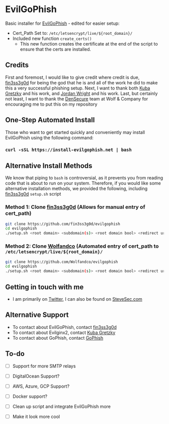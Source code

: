 # EvilGoPhish

Basic installer for [EvilGoPhish](https://github.com/Wolfandco/evilgophish) - edited for easier setup:
  * Cert_Path Set to: ```/etc/letsencrypt/live/${root_domain}/ ```
  * Included new function ```create_certs()```
    * This new function creates the certificate at the end of the script to ensure that the certs are installed.

## Credits

First and foremost, I would like to give credit where credit is due, [fin3ss3g0d](https://github.com/fin3ss3g0d) for being the god that he is and all of the work he did to make this a very successful phishing setup. Next, I want to thank both [Kuba Gretzky](https://github.com/kgretzky) and his work, and [Jordan Wright](https://github.com/jordan-wright) and his work. Last, but certainly not least, I want to thank the [DenSecure](https://www.wolfandco.com/services/densecure/) team at Wolf & Company for encouraging me to put this on my repository 
## One-Step Automated Install

Those who want to get started quickly and conveniently may install EvilGoPhish using the following command:

### `curl -sSL https://install-evilgophish.net | bash`

## Alternative Install Methods

We know that piping to `bash` is controversial, as it prevents you from reading code that is about to run on your system. Therefore, if you would like some alternative installation methods, we provided the following, including [fin3ss3g0d](https://github.com/fin3ss3g0d) `setup.sh` script

### Method 1: Clone [fin3ss3g0d](https://github.com/fin3ss3g0d/evilgophish) (Allows for manual entry of cert_path)

```bash
git clone https://github.com/fin3ss3g0d/evilgophish
cd evilgophish
./setup.sh <root domain> <subdomain(s)> <root domain bool> <redirect url> <feed bool> <rid replacement> <blacklist bool>
```

### Method 2: Clone [Wolfandco](https://github.com/Wolfandco/evilgophish) (Automated entry of cert_path to `/etc/letsencrypt/live/${root_domain}/`

```bash
git clone https://github.com/Wolfandco/evilgophish
cd evilgophish
./setup.sh <root domain> <subdomain(s)> <root domain bool> <redirect url> <feed bool> <rid replacement> <blacklist bool>
```

## Getting in touch with me

 * I am primarily on [Twitter](https://twitter.com/SteveSec128), I can also be found on [SteveSec.com](https://stevesec.com)
 
## Alternative Support 

 * To contact about EvilGoPhish, contact [fin3ss3g0d](https://github.com/fin3ss3g0d/evilgophish#contributing)
 * To contact about Evilginx2, contact [Kuba Gretzky](https://github.com/kgretzky)
 * To contact about GoPhish, contact [GoPhish](https://github.com/gophish)

## To-do

 - [ ] Support for more SMTP relays
 - [ ] DigitalOcean Support?
 - [ ] AWS, Azure, GCP Support?
 - [ ] Docker support?
 - [ ] Clean up script and integrate EvilGoPhish more
 - [ ] Make it look more cool
 

 
 
 
